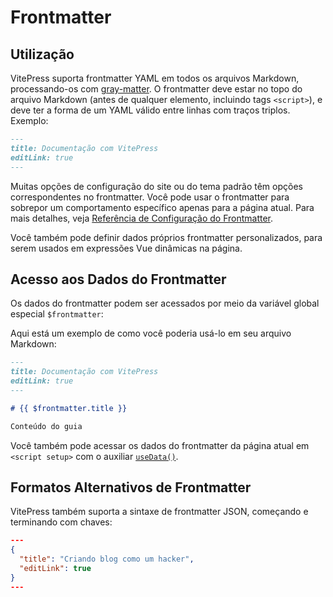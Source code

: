 # Frontmatter

## Utilização

VitePress suporta frontmatter YAML em todos os arquivos Markdown, processando-os com [gray-matter](https://github.com/jonschlinkert/gray-matter). O frontmatter deve estar no topo do arquivo Markdown (antes de qualquer elemento, incluindo tags `<script>`), e deve ter a forma de um YAML válido entre linhas com traços triplos. Exemplo:

```md
---
title: Documentação com VitePress
editLink: true
---
```

Muitas opções de configuração do site ou do tema padrão têm opções correspondentes no frontmatter. Você pode usar o frontmatter para sobrepor um comportamento específico apenas para a página atual. Para mais detalhes, veja [Referência de Configuração do Frontmatter](../reference/frontmatter-config).

Você também pode definir dados próprios frontmatter personalizados, para serem usados em expressões Vue dinâmicas na página.

## Acesso aos Dados do Frontmatter

Os dados do frontmatter podem ser acessados por meio da variável global especial `$frontmatter`:

Aqui está um exemplo de como você poderia usá-lo em seu arquivo Markdown:

```md
---
title: Documentação com VitePress
editLink: true
---

# {{ $frontmatter.title }}

Conteúdo do guia
```

Você também pode acessar os dados do frontmatter da página atual em `<script setup>` com o auxiliar [`useData()`](../reference/runtime-api#usedata).

## Formatos Alternativos de Frontmatter

VitePress também suporta a sintaxe de frontmatter JSON, começando e terminando com chaves:

```json
---
{
  "title": "Criando blog como um hacker",
  "editLink": true
}
---
```

